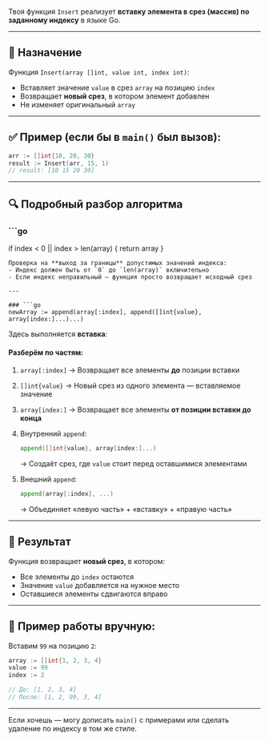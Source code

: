 Твоя функция `Insert` реализует **вставку элемента в срез (массив) по заданному индексу** в языке Go.

---

## 📌 Назначение

Функция `Insert(array []int, value int, index int)`:

* Вставляет значение `value` в срез `array` на позицию `index`
* Возвращает **новый срез**, в котором элемент добавлен
* Не изменяет оригинальный `array`

---

## ✅ Пример (если бы в `main()` был вызов):

```go
arr := []int{10, 20, 30}
result := Insert(arr, 15, 1)
// result: [10 15 20 30]
```

---

## 🔍 Подробный разбор алгоритма

### \`\`\`go

if index < 0 || index > len(array) {
return array
}

````
Проверка на **выход за границы** допустимых значений индекса:
- Индекс должен быть от `0` до `len(array)` включительно
- Если индекс неправильный — функция просто возвращает исходный срез

---

### ```go
newArray := append(array[:index], append([]int{value}, array[index:]...)...)
````

Здесь выполняется **вставка**:

#### Разберём по частям:

1. `array[:index]`
   → Возвращает все элементы **до** позиции вставки

2. `[]int{value}`
   → Новый срез из одного элемента — вставляемое значение

3. `array[index:]`
   → Возвращает все элементы **от позиции вставки до конца**

4. Внутренний `append`:

   ```go
   append([]int{value}, array[index:]...)
   ```

   → Создаёт срез, где `value` стоит перед оставшимися элементами

5. Внешний `append`:

   ```go
   append(array[:index], ...) 
   ```

   → Объединяет «левую часть» + «вставку» + «правую часть»

---

## 🧠 Результат

Функция возвращает **новый срез**, в котором:

* Все элементы до `index` остаются
* Значение `value` добавляется на нужное место
* Оставшиеся элементы сдвигаются вправо

---

## 📌 Пример работы вручную:

Вставим `99` на позицию `2`:

```go
array := []int{1, 2, 3, 4}
value := 99
index := 2

// До: [1, 2, 3, 4]
// После: [1, 2, 99, 3, 4]
```

---

Если хочешь — могу дописать `main()` с примерами или сделать удаление по индексу в том же стиле.
